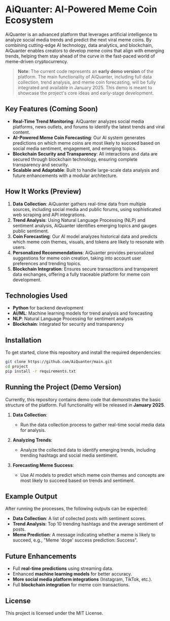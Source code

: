 # AiQuanter: AI-Powered Meme Coin Ecosystem

AiQuanter is an advanced platform that leverages artificial intelligence to analyze social media trends and predict the next viral meme coins. By combining cutting-edge AI technology, data analytics, and blockchain, AiQuanter enables creators to develop meme coins that align with emerging trends, helping them stay ahead of the curve in the fast-paced world of meme-driven cryptocurrency.

> **Note**: The current code represents an **early demo version** of the platform. The main functionality of AiQuanter, including full data collection, trend analysis, and meme coin forecasting, will be fully integrated and available in January 2025. This demo is meant to showcase the project's core ideas and early-stage development.

## Key Features (Coming Soon)

- **Real-Time Trend Monitoring**: AiQuanter analyzes social media platforms, news outlets, and forums to identify the latest trends and viral content.
- **AI-Powered Meme Coin Forecasting**: Our AI system generates predictions on which meme coins are most likely to succeed based on social media sentiment, engagement, and emerging topics.
- **Blockchain Security and Transparency**: All interactions and data are secured through blockchain technology, ensuring complete transparency and security.
- **Scalable and Adaptable**: Built to handle large-scale data analysis and future enhancements with a modular architecture.

## How It Works (Preview)

1. **Data Collection**: AiQuanter gathers real-time data from multiple sources, including social media and public forums, using sophisticated web scraping and API integrations.
2. **Trend Analysis**: Using Natural Language Processing (NLP) and sentiment analysis, AiQuanter identifies emerging topics and gauges public sentiment.
3. **Coin Forecasting**: Our AI model analyzes historical data and predicts which meme coin themes, visuals, and tokens are likely to resonate with users.
4. **Personalized Recommendations**: AiQuanter provides personalized suggestions for meme coin creation, taking into account user preferences and trending topics.
5. **Blockchain Integration**: Ensures secure transactions and transparent data exchanges, offering a fully traceable platform for meme coin development.

## Technologies Used

- **Python** for backend development
- **AI/ML**: Machine learning models for trend analysis and forecasting
- **NLP**: Natural Language Processing for sentiment analysis
- **Blockchain**: Integrated for security and transparency

## Installation

To get started, clone this repository and install the required dependencies:

```bash
git clone https://github.com/AiQuanter/main.git
cd project
pip install -r requirements.txt
```

## Running the Project (Demo Version)

Currently, this repository contains demo code that demonstrates the basic structure of the platform. Full functionality will be released in **January 2025**.

1. **Data Collection**:
   - Run the data collection process to gather real-time social media data for analysis.

2. **Analyzing Trends**:
   - Analyze the collected data to identify emerging trends, including trending hashtags and social media sentiment.

3. **Forecasting Meme Success**:
   - Use AI models to predict which meme coin themes and concepts are most likely to succeed based on trends and sentiment.

## Example Output

After running the processes, the following outputs can be expected:

- **Data Collection**: A list of collected posts with sentiment scores.
- **Trend Analysis**: Top 10 trending hashtags and the average sentiment of posts.
- **Meme Prediction**: A message indicating whether a meme is likely to succeed, e.g., "Meme 'doge' success prediction: Success".

## Future Enhancements

- Full **real-time predictions** using streaming data.
- Enhanced **machine learning models** for better accuracy.
- **More social media platform integrations** (Instagram, TikTok, etc.).
- Full **blockchain integration** for meme coin transactions.

## License

This project is licensed under the MIT License.
